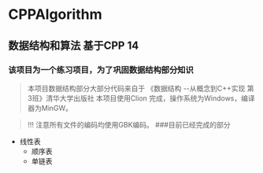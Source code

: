 # CPPAlgorithm
## 数据结构和算法 基于CPP 14
### 该项目为一个练习项目，为了巩固数据结构部分知识
> 本项目数据结构部分大部分代码来自于 《数据结构 --从概念到C++实现 第3班》清华大学出版社
> 本项目使用Clion 完成，操作系统为Windows，编译器为MinGW。

> !!! 注意所有文件的编码均使用GBK编码。
###目前已经完成的部分
+ 线性表
    + 顺序表
    + 单链表